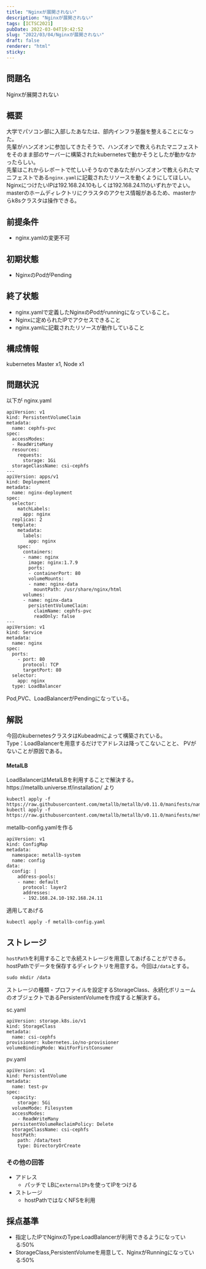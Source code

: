 ```yaml
---
title: "Nginxが展開されない"
description: "Nginxが展開されない"
tags: [ICTSC2021]
pubDate: 2022-03-04T19:42:52
slug: "2022/03/04/Nginxが展開されない"
draft: false
renderer: "html"
sticky: 
---
```



<h2>問題名</h2>



<p>Nginxが展開されない</p>



<h2>概要</h2>



<p>大学でパソコン部に入部したあなたは、部内インフラ基盤を整えることになった。<br>
先輩がハンズオンに参加してきたそうで、ハンズオンで教えられたマニフェストをそのまま部のサーバーに構築されたkubernetesで動かそうとしたが動かなかったらしい。 <br>
先輩はこれからレポートで忙しいそうなのであなたがハンズオンで教えられたマニフェストである<code>nginx.yaml</code>に記載されたリソースを動くようにしてほしい。<br>
NginxにつけたいIPは192.168.24.10もしくは192.168.24.11のいずれかでよい。  <br>
masterのホームディレクトリにクラスタのアクセス情報があるため、masterからk8sクラスタは操作できる。</p>



<h2>前提条件</h2>



<ul><li>nginx.yamlの変更不可</li></ul>



<h2>初期状態</h2>



<ul><li>NginxのPodがPending</li></ul>



<h2>終了状態</h2>



<ul><li>nginx.yamlで定義したNginxのPodがrunningになっていること。</li><li>Nginxに定められたIPでアクセスできること</li><li>nginx.yamlに記載されたリソースが動作していること</li></ul>



<h2>構成情報</h2>



<p>kubernetes Master x1, Node x1</p>



<h2>問題状況</h2>



<p>以下が nginx.yaml</p>


<div class="wp-block-syntaxhighlighter-code "><pre class="brush: plain; title: ; title: ; notranslate" title=""><code>apiVersion: v1
kind: PersistentVolumeClaim
metadata:
  name: cephfs-pvc
spec:
  accessModes:
  - ReadWriteMany
  resources:
    requests:
      storage: 1Gi
  storageClassName: csi-cephfs
---
apiVersion: apps/v1
kind: Deployment
metadata:
  name: nginx-deployment
spec:
  selector:
    matchLabels:
      app: nginx
  replicas: 2
  template:
    metadata:
      labels:
        app: nginx
    spec:
      containers:
      - name: nginx
        image: nginx:1.7.9
        ports:
        - containerPort: 80
        volumeMounts:
        - name: nginx-data
          mountPath: /usr/share/nginx/html
      volumes:
      - name: nginx-data
        persistentVolumeClaim:
          claimName: cephfs-pvc
          readOnly: false
---
apiVersion: v1
kind: Service
metadata:
  name: nginx
spec:
  ports:
    - port: 80
      protocol: TCP
      targetPort: 80
  selector:
    app: nginx
  type: LoadBalancer</code></pre></div>


<p>Pod,PVC、LoadBalancerがPendingになっている。</p>



<h2>解説</h2>



<p>今回のkubernetesクラスタはKubeadmによって構築されている。  <br>
Type：LoadBalancerを用意するだけでアドレスは降ってこないことと、 PVがないことが原因である。</p>



<h4>MetalLB</h4>



<p>LoadBalancerはMetalLBを利用することで解決する。<br>
https://metallb.universe.tf/installation/ より</p>


<div class="wp-block-syntaxhighlighter-code "><pre class="brush: plain; title: ; title: ; notranslate" title=""><code>kubectl apply -f https://raw.githubusercontent.com/metallb/metallb/v0.11.0/manifests/namespace.yaml
kubectl apply -f https://raw.githubusercontent.com/metallb/metallb/v0.11.0/manifests/metallb.yaml</code></pre></div>


<p>metallb-config.yamlを作る</p>


<div class="wp-block-syntaxhighlighter-code "><pre class="brush: plain; title: ; title: ; notranslate" title=""><code>apiVersion: v1
kind: ConfigMap
metadata:
  namespace: metallb-system
  name: config
data:
  config: |
    address-pools:
    - name: default
      protocol: layer2
      addresses:
      - 192.168.24.10-192.168.24.11</code></pre></div>


<p>適用してあげる</p>


<div class="wp-block-syntaxhighlighter-code "><pre class="brush: plain; title: ; title: ; notranslate" title=""><code>kubectl apply -f metallb-config.yaml</code></pre></div>


<h2>ストレージ</h2>



<p><code>hostPath</code>を利用することで永続ストレージを用意してあげることができる。<br>
hostPathでデータを保存するディレクトリを用意する。今回は<code>/data</code>とする。</p>


<div class="wp-block-syntaxhighlighter-code "><pre class="brush: plain; title: ; title: ; notranslate" title=""><code>sudo mkdir /data</code></pre></div>


<p>ストレージの種類・プロファイルを設定するStorageClass、永続化ボリュームのオブジェクトであるPersistentVolumeを作成すると解決する。</p>



<p>sc.yaml</p>


<div class="wp-block-syntaxhighlighter-code "><pre class="brush: plain; title: ; title: ; notranslate" title=""><code>apiVersion: storage.k8s.io/v1
kind: StorageClass
metadata:
  name: csi-cephfs
provisioner: kubernetes.io/no-provisioner
volumeBindingMode: WaitForFirstConsumer</code></pre></div>


<p>pv.yaml</p>


<div class="wp-block-syntaxhighlighter-code "><pre class="brush: plain; title: ; title: ; notranslate" title=""><code>apiVersion: v1
kind: PersistentVolume
metadata:
  name: test-pv
spec:
  capacity:
    storage: 5Gi
  volumeMode: Filesystem
  accessModes:
    - ReadWriteMany
  persistentVolumeReclaimPolicy: Delete
  storageClassName: csi-cephfs
  hostPath:
    path: /data/test
    type: DirectoryOrCreate</code></pre></div>


<p></p>



<h3>その他の回答</h3>



<ul><li>アドレス<ul><li>パッチで LBに<code>externalIPs</code>を使ってIPをつける</li></ul></li><li>ストレージ<ul><li>hostPathではなくNFSを利用</li></ul></li></ul>



<h2>採点基準</h2>



<ul><li>指定したIPでNginxのType:LoadBalancerが利用できるようになっている:50%</li><li>StorageClass,PersistentVolumeを用意して、NginxがRunningになっている:50%</li></ul>



<p></p>
